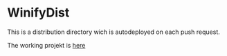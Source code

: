 WinifyDist
==========
This is a distribution directory wich is autodeployed on each push request.

The working projekt is [here](https://github.com/Ghaniball/WinifySite.git)